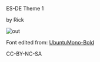 ES-DE Theme 1

by Rick

![out](https://github.com/RickAndTired/1/assets/53553229/dcb28424-6edc-4a3b-96d8-16d56d112dc4)

Font edited from: [UbuntuMono-Bold](https://ubuntu.com/legal/font-licence)

CC-BY-NC-SA
